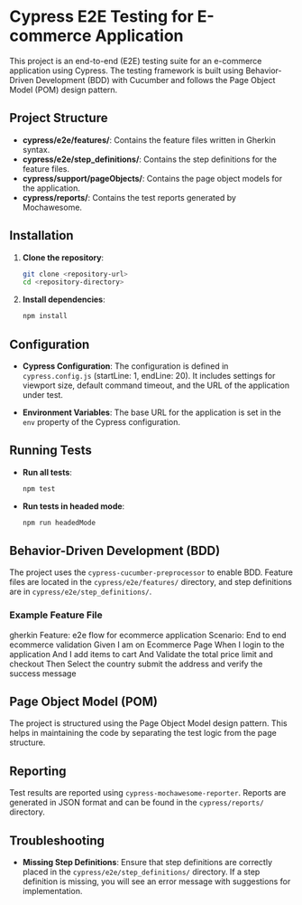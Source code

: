 # Cypress E2E Testing for E-commerce Application

This project is an end-to-end (E2E) testing suite for an e-commerce application using Cypress. The testing framework is built using Behavior-Driven Development (BDD) with Cucumber and follows the Page Object Model (POM) design pattern.

## Project Structure

- **cypress/e2e/features/**: Contains the feature files written in Gherkin syntax.
- **cypress/e2e/step_definitions/**: Contains the step definitions for the feature files.
- **cypress/support/pageObjects/**: Contains the page object models for the application.
- **cypress/reports/**: Contains the test reports generated by Mochawesome.

## Installation

1. **Clone the repository**:
   ```bash
   git clone <repository-url>
   cd <repository-directory>
   ```

2. **Install dependencies**:
   ```bash
   npm install
   ```

## Configuration

- **Cypress Configuration**: The configuration is defined in `cypress.config.js` (startLine: 1, endLine: 20). It includes settings for viewport size, default command timeout, and the URL of the application under test.

- **Environment Variables**: The base URL for the application is set in the `env` property of the Cypress configuration.

## Running Tests

- **Run all tests**:
  ```bash
  npm test
  ```

- **Run tests in headed mode**:
  ```bash
  npm run headedMode
  ```

## Behavior-Driven Development (BDD)

The project uses the `cypress-cucumber-preprocessor` to enable BDD. Feature files are located in the `cypress/e2e/features/` directory, and step definitions are in `cypress/e2e/step_definitions/`.

### Example Feature File

gherkin
Feature: e2e flow for ecommerce application
Scenario: End to end ecommerce validation
Given I am on Ecommerce Page
When I login to the application
And I add items to cart
And Validate the total price limit and checkout
Then Select the country submit the address and verify the success message

## Page Object Model (POM)

The project is structured using the Page Object Model design pattern. This helps in maintaining the code by separating the test logic from the page structure.


## Reporting

Test results are reported using `cypress-mochawesome-reporter`. Reports are generated in JSON format and can be found in the `cypress/reports/` directory.

## Troubleshooting

- **Missing Step Definitions**: Ensure that step definitions are correctly placed in the `cypress/e2e/step_definitions/` directory. If a step definition is missing, you will see an error message with suggestions for implementation.
